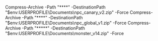 Compress-Archive -Path "****" -DestinationPath "$env:USERPROFILE\Documents\npc_canary_v2.zip" -Force
Compress-Archive -Path "****" -DestinationPath "$env:USERPROFILE\Documents\npc_global_v1.zip" -Force
Compress-Archive -Path "*****" -DestinationPath "$env:USERPROFILE\Documents\monster_v14.zip" -Force
